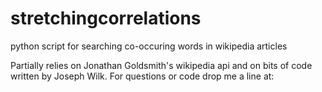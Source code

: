 # stretchingcorrelations
python script for searching co-occuring words in wikipedia articles

Partially relies on Jonathan Goldsmith's wikipedia api and on bits of code written by Joseph Wilk. For questions or code drop me a line at:

